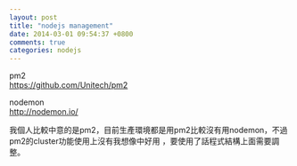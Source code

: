```yaml
---
layout: post
title: "nodejs management"
date: 2014-03-01 09:54:37 +0800
comments: true
categories: nodejs
---
```


pm2  
https://github.com/Unitech/pm2

nodemon  
http://nodemon.io/  

我個人比較中意的是pm2，目前生產環境都是用pm2比較沒有用nodemon，不過pm2的cluster功能使用上沒有我想像中好用
，要使用了話程式結構上面需要調整。